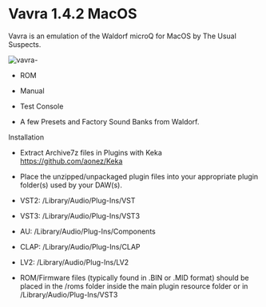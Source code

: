 # Vavra 1.4.2 MacOS
Vavra is an emulation of the Waldorf microQ for MacOS by The Usual Suspects.

![vavra-](https://github.com/user-attachments/assets/4d003ec9-a036-471f-ada6-bbd0a710677a)

- ROM

- Manual

- Test Console 

- A few Presets and Factory Sound Banks from Waldorf.

Installation

- Extract Archive7z files in Plugins with Keka https://github.com/aonez/Keka

- Place the unzipped/unpackaged plugin files into your appropriate plugin folder(s) used by your DAW(s).

- VST2: /Library/Audio/Plug-Ins/VST

- VST3: /Library/Audio/Plug-Ins/VST3

- AU: /Library/Audio/Plug-Ins/Components

- CLAP: /Library/Audio/Plug-Ins/CLAP

- LV2: /Library/Audio/Plug-Ins/LV2

- ROM/Firmware files (typically found in .BIN or .MID format) should be placed in the /roms folder inside the main plugin resource folder or in /Library/Audio/Plug-Ins/VST3
